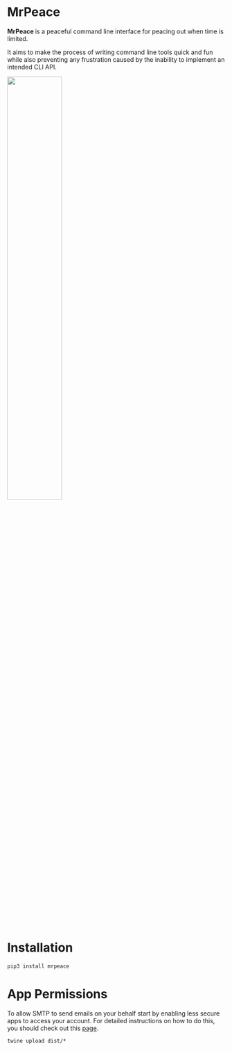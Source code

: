 # MrPeace

<b> MrPeace </b> is a peaceful command line interface for peacing out when time is limited.

It aims to make the process of writing command line tools quick and fun while also preventing any frustration caused by the inability to implement an intended CLI API.

<img width="50%" height="50%" src='https://i.giphy.com/media/jUwpNzg9IcyrK/giphy.webp'/>

# Installation

```bash
pip3 install mrpeace
```

# App Permissions

To allow SMTP to send emails on your behalf start by enabling less secure apps to access your account. For detailed instructions on how to do this, you should check out this <a href ='https://support.google.com/accounts/answer/6010255'>page</a>.

```
twine upload dist/*
```
